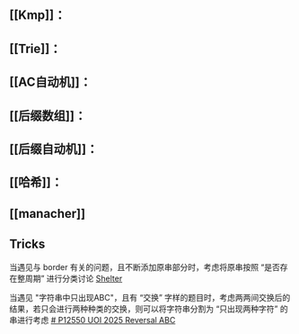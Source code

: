 ## [[Kmp]]：

## [[Trie]]：

## [[AC自动机]]：
## [[后缀数组]]：

## [[后缀自动机]]：
## [[哈希]]：

## [[manacher]]

## Tricks

当遇见与 border 有关的问题，且不断添加原串部分时，考虑将原串按照 “是否存在整周期” 进行分类讨论 [Shelter](https://www.luogu.com.cn/problem/P7525)

当遇见 "字符串中只出现ABC"，且有 “交换” 字样的题目时，考虑两两间交换后的结果，若只会进行两种种类的交换，则可以将字符串分割为 “只出现两种字符” 的串进行考虑 [# P12550 UOI 2025 Reversal ABC](https://www.luogu.com.cn/problem/P12550)

